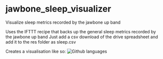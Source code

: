jawbone_sleep_visualizer
========================

Visualize sleep metrics recorded by the jawbone up band


Uses the IFTTT recipe that backs up the general sleep metrics recorded by the jawbone up band
Just add a csv download of the drive spreadsheet and add it to the res folder as sleep.csv

Creates a visualisation like so:
![Github languages](https://github.com/TPei/jawbone_sleep_visualizer/blob/master/img/sleep.png)